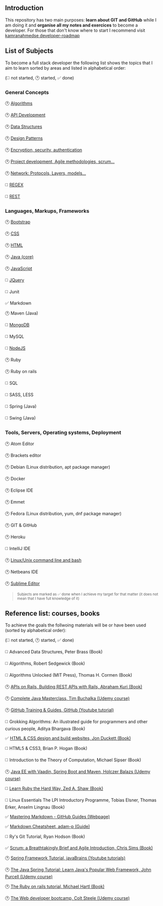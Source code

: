 ## Introduction

This repository has two main purposes: **learn about GIT and GitHub** while I am doing it and **organise all my notes and exercices** to become a developer. For those that don't know where to start I recommend visit [kamranahmedse developer-roadmap](https://github.com/kamranahmedse/developer-roadmap)

## List of Subjects

To become a full stack developer the following list shows the topics that I aim to learn sorted by areas and listed in alphabetical order:

(:white_medium_square: not started, :clock1: started, :white_check_mark: done)

### General Concepts

:clock1: [Algorithms](subjects/algorithms.md)

:clock1: [API Development](subjects/api-development.md)

:clock1: [Data Structures](subjects/data-structures.md)

:clock1: [Design Patterns](subjects/design-patterns.md)

:clock1: [Encryption, security, authentication](subjects/encryption-security-authentication.md)

:clock1: [Project development, Agile methodologies, scrum...](subjects/project-development.md)

:clock1: [Network: Protocols, Layers, models...](subjects/network.md)

:white_medium_square: [REGEX](subjects/regex.md)

:white_medium_square: [REST](subjects/rest.md)

### Languages, Markups, Frameworks

:clock1: [Bootstrap](subjects/bootstrap.md)

:clock1: [CSS](subjects/css.md)

:clock1: [HTML](subjects/html.md)

:clock1: [Java (core)](subjects/java(core).md)

:clock1: [JavaScript](subjects/javascript.md)

:white_medium_square: [JQuery](subjects/jquery.md)

:white_medium_square: Junit <!--Todo: Find curses and resources and add file to /subjects-->

:white_check_mark: Markdown

:clock1: Maven (Java)

:white_medium_square: [MongoDB](subjects/mongodb.md)

:white_medium_square: MySQL

:white_medium_square: [NodeJS](subjects/nodejs.md)

:clock1: Ruby

:clock1: Ruby on rails

:white_medium_square: SQL

:white_medium_square: SASS, LESS

:white_medium_square: Spring (Java)

:white_medium_square: Swing (Java)

### Tools, Servers, Operating systems, Deployment

:clock1: Atom Editor

:clock1: Brackets editor

:clock1: Debian (Linux distribution, apt package manager)

:clock1: Docker

:clock1: Eclipse IDE

:clock1: Emmet

:clock1: Fedora (Linux distribution, yum, dnf package manager)

:clock1: GIT & GitHub

:clock1: Heroku

:white_medium_square: IntelliJ IDE

:clock1: [Linux/Unix command line and bash](subjects/bash.md)

:clock1: Netbeans IDE

:clock1: [Sublime Editor](subjects/sublime-editor.md)

> <sub>Subjects are marked as :white_check_mark: done when I achieve my target for that matter (it does not mean that I have full knowledge of it)</sub>


## Reference list: courses, books

To achieve the goals the follwoing materials will be or have been used (sorted by alphabetical order):

(:white_medium_square: not started, :clock1: started, :white_check_mark: done)

:white_medium_square: Advanced Data Structures, Peter Brass (Book)

:white_medium_square: Algorithms, Robert Sedgewick (Book)

:white_medium_square: Algorithms Unlocked (MIT Press), Thomas H. Cormen (Book)

:clock1: [APIs on Rails, Building REST APIs with Rails, Abraham Kuri (Book)](http://apionrails.icalialabs.com/book/chapter_one)

:clock1: [Complete Java Masterclass, Tim Buchalka (Udemy course)](https://www.udemy.com/java-the-complete-java-developer-course/)

:clock1: [GitHub Training & Guides, GitHub (Youtube tutorial)](https://www.youtube.com/channel/UCP7RrmoueENv9TZts3HXXtw)

:white_medium_square: Grokking Algorithms: An illustrated guide for programmers and other curious people, Aditya Bhargava (Book)

:white_check_mark: [HTML & CSS design and build websites, Jon Duckett (Book)](html-and-css-design-and-build-websites/hcdbw.md)

:white_medium_square: HTML5 & CSS3, Brian P. Hogan (Book)

:white_medium_square: Introduction to the Theory of Computation, Michael Sipser (Book)

:clock1: [Java EE with Vaadin, Spring Boot and Maven, Holczer Balazs (Udemy course)](https://www.udemy.com/java-ee-with-vaadin-spring-boot-and-maven/)

:white_medium_square: [Learn Ruby the Hard Way, Zed A. Shaw (Book)](https://learnrubythehardway.org/)

:white_medium_square: Linux Essentials The LPI Introductory Programme, Tobias Elsner, Thomas Erker, Anselm Lingnau (Book)

:white_check_mark: [Mastering Markdown - GitHub Guides (Webpage)](https://guides.github.com/features/mastering-markdown/)

:white_check_mark: [Markdown Cheatsheet, adam-p (Guide)](https://github.com/adam-p/markdown-here/wiki/Markdown-Cheatsheet)

:white_medium_square: Ry's Git Tutorial, Ryan Hodson (Book)

:white_check_mark: [Scrum: a Breathtakingly Brief and Agile Introduction, Chris Sims (Book)](scrum-a-breathtakingly-brief-and-agile-introduction/sbbai.md)

:clock1: [Spring Framework Tutorial, javaBrains (Youtube tutorials)](https://www.youtube.com/playlist?list=PLC97BDEFDCDD169D7)

:clock1: [The Java Spring Tutorial: Learn Java's Popular Web Framework, John Purcell (Udemy course)](https://www.udemy.com/javaspring/)

:clock1: [The Ruby on rails tutorial, Michael Hartl (Book)](https://www.railstutorial.org/book/beginning)

:clock1: [The Web developer bootcamp, Colt Steele (Udemy course)](the-web-developer-bootcamp/twdb.md)
